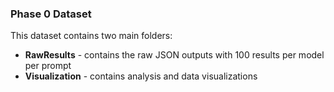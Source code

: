 ### Phase 0 Dataset

This dataset contains two main folders:

- **RawResults** - contains the raw JSON outputs with 100 results per model per prompt  
- **Visualization** - contains analysis and data visualizations

